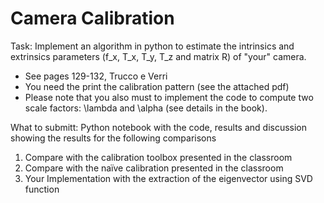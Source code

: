 # Camera Calibration

Task: Implement an algorithm in python to estimate the intrinsics and extrinsics parameters (f_x, T_x, T_y, T_z  and matrix R) of "your" camera.
* See pages 129-132, Trucco e Verri
* You need the print the calibration pattern (see the attached pdf)
* Please note that you also must to implement the code to compute two scale factors: \lambda and \alpha (see details in the book).

What to submitt: Python notebook with the code, results and discussion showing the results for the following comparisons
1. Compare with the calibration toolbox presented in the classroom
2. Compare with the naïve calibration presented in the classroom
3. Your Implementation with the extraction of the eigenvector using SVD function